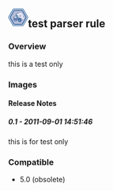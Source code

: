 ## <img src='./logo.jpg' width='40' height='40'>test parser rule

### Overview
this is a test only
### Images




#### Release Notes

##### 0.1 - 2011-09-01 14:51:46
this is for test only
### Compatible
 -  5.0 (obsolete)